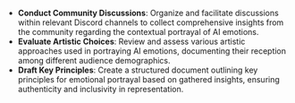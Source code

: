 - **Conduct Community Discussions**: Organize and facilitate discussions within relevant Discord channels to collect comprehensive insights from the community regarding the contextual portrayal of AI emotions.
- **Evaluate Artistic Choices**: Review and assess various artistic approaches used in portraying AI emotions, documenting their reception among different audience demographics.
- **Draft Key Principles**: Create a structured document outlining key principles for emotional portrayal based on gathered insights, ensuring authenticity and inclusivity in representation.
